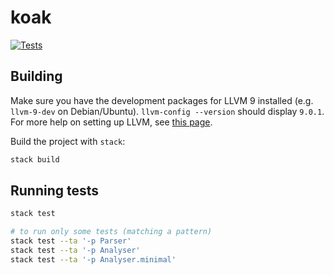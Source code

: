 # koak

[![Tests](https://github.com/nasso/koak/actions/workflows/tests.yml/badge.svg)](https://github.com/nasso/koak/actions/workflows/tests.yml)

## Building

Make sure you have the development packages for LLVM 9 installed (e.g.
`llvm-9-dev` on Debian/Ubuntu). `llvm-config --version` should display `9.0.1`.
For more help on setting up LLVM, see
[this page](https://github.com/nasso/koak/wiki/LLVM-setup-guide).

Build the project with `stack`:

```sh
stack build
```

## Running tests

```sh
stack test

# to run only some tests (matching a pattern)
stack test --ta '-p Parser'
stack test --ta '-p Analyser'
stack test --ta '-p Analyser.minimal'
```
